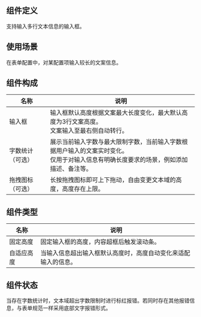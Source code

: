 ## 组件定义

支持输入多行文本信息的输入框。

## 使用场景

在表单配置中，对某配置项输入较长的文案信息。

## 组件构成

| 名称 | 说明  |
| --- | ---  |
| 输入框 | 输入框默认高度根据文案最大长度变化，最大默认高度为3行文案高度。 <br /> 文案输入至最右侧自动转行。 |
| 字数统计（可选）| 展示当前输入字数与最大限制字数，当前输入字数根据用户输入的文案实时变化。 <br /> 仅用于对输入信息有明确长度要求的场景，例如添加描述、备注等。 |
| 拖拽图标（可选） | 长按拖拽图标即可上下拖动，自由变更文本域的高度，高度存在上限。 |

## 组件类型

| 名称 | 说明  |
| --- | ---  |
| 固定高度 | 固定输入框的高度，内容超框后触发滚动条。 |
| 自适应高度 | 当输入信息超出输入框默认高度时，高度自动变化来适配输入的信息。 |

## 组件状态

当存在字数统计时，文本域超出字数限制时进行标红报错。若同时存在其他报错信息，与表单规范一样采用底部文字报错形式。
